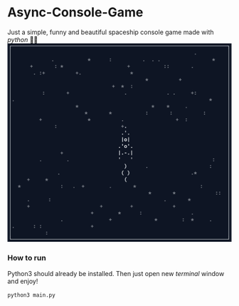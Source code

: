 # Async-Console-Game
Just a simple, funny and beautiful spaceship console game made with *python* :rocket::dizzy:  
![Game Screenshot](images/game-screenshot-1.png)  
  

### How to run
Python3 should already be installed. Then just open new *terminal* window and enjoy!
```
python3 main.py
```
